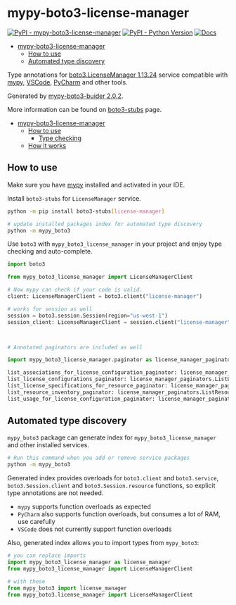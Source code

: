 # mypy-boto3-license-manager

[![PyPI - mypy-boto3-license-manager](https://img.shields.io/pypi/v/mypy-boto3-license-manager.svg?color=blue)](https://pypi.org/project/mypy-boto3-license-manager)
[![PyPI - Python Version](https://img.shields.io/pypi/pyversions/mypy-boto3-license-manager.svg?color=blue)](https://pypi.org/project/mypy-boto3-license-manager)
[![Docs](https://img.shields.io/readthedocs/mypy-boto3-builder.svg?color=blue)](https://mypy-boto3-builder.readthedocs.io/)

- [mypy-boto3-license-manager](#mypy-boto3-license-manager)
  - [How to use](#how-to-use)
  - [Automated type discovery](#automated-type-discovery)


Type annotations for
[boto3.LicenseManager 1.13.24](https://boto3.amazonaws.com/v1/documentation/api/1.13.24/reference/services/license-manager.html#LicenseManager) service
compatible with [mypy](https://github.com/python/mypy), [VSCode](https://code.visualstudio.com/),
[PyCharm](https://www.jetbrains.com/pycharm/) and other tools.

Generated by [mypy-boto3-buider 2.0.2](https://github.com/vemel/mypy_boto3_builder).

More information can be found on [boto3-stubs](https://pypi.org/project/boto3-stubs/) page.

- [mypy-boto3-license-manager](#mypy-boto3-license-manager)
  - [How to use](#how-to-use)
    - [Type checking](#type-checking)
  - [How it works](#how-it-works)

## How to use

Make sure you have [mypy](https://github.com/python/mypy) installed and activated in your IDE.

Install `boto3-stubs` for `LicenseManager` service.

```bash
python -m pip install boto3-stubs[license-manager]

# update installed packages index for automated type discovery
python -m mypy_boto3
```

Use `boto3` with `mypy_boto3_license_manager` in your project and enjoy type checking and auto-complete.

```python
import boto3

from mypy_boto3_license_manager import LicenseManagerClient

# Now mypy can check if your code is valid.
client: LicenseManagerClient = boto3.client("license-manager")

# works for session as well
session = boto3.session.Session(region="us-west-1")
session_client: LicenseManagerClient = session.client("license-manager")



# Annotated paginators are included as well

import mypy_boto3_license_manager.paginator as license_manager_paginators

list_associations_for_license_configuration_paginator: license_manager_paginators.ListAssociationsForLicenseConfigurationPaginator = client.get_paginator("list_associations_for_license_configuration")
list_license_configurations_paginator: license_manager_paginators.ListLicenseConfigurationsPaginator = client.get_paginator("list_license_configurations")
list_license_specifications_for_resource_paginator: license_manager_paginators.ListLicenseSpecificationsForResourcePaginator = client.get_paginator("list_license_specifications_for_resource")
list_resource_inventory_paginator: license_manager_paginators.ListResourceInventoryPaginator = client.get_paginator("list_resource_inventory")
list_usage_for_license_configuration_paginator: license_manager_paginators.ListUsageForLicenseConfigurationPaginator = client.get_paginator("list_usage_for_license_configuration")
```

## Automated type discovery

`mypy_boto3` package can generate index for `mypy_boto3_license_manager` and other installed services.

```bash
# Run this command when you add or remove service packages
python -m mypy_boto3
```

Generated index provides overloads for `boto3.client` and `boto3.service`,
`boto3.Session.client` and `boto3.Session.resource` functions,
so explicit type annotations are not needed.

- `mypy` supports function overloads as expected
- `PyCharm` also supports function overloads, but consumes a lot of RAM, use carefully
- `VSCode` does not currently support function overloads

Also, generated index allows you to import types from `mypy_boto3`:

```python
# you can replace imports
import mypy_boto3_license_manager as license_manager
from mypy_boto3_license_manager import LicenseManagerClient

# with these
from mypy_boto3 import license_manager
from mypy_boto3.license_manager import LicenseManagerClient
```